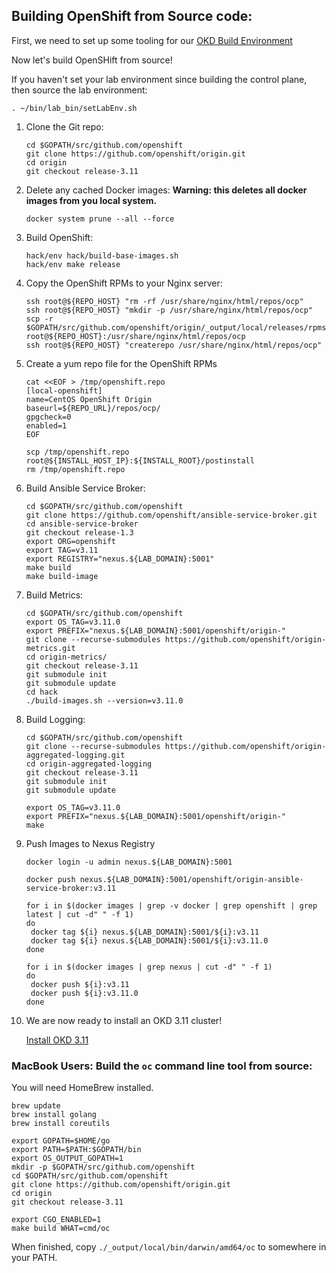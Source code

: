 ## Building OpenShift from Source code:

First, we need to set up some tooling for our [OKD Build Environment](OKD_Build_Env_Setup.md)

Now let's build OpenSHift from source!

If you haven't set your lab environment since building the control plane, then source the lab environment:

    . ~/bin/lab_bin/setLabEnv.sh

1. Clone the Git repo:

       cd $GOPATH/src/github.com/openshift
       git clone https://github.com/openshift/origin.git
       cd origin
       git checkout release-3.11

1. Delete any cached Docker images: __Warning: this deletes all docker images from you local system.__

       docker system prune --all --force

1. Build OpenShift:

       hack/env hack/build-base-images.sh
       hack/env make release

1. Copy the OpenShift RPMs to your Nginx server:

       ssh root@${REPO_HOST} "rm -rf /usr/share/nginx/html/repos/ocp"
       ssh root@${REPO_HOST} "mkdir -p /usr/share/nginx/html/repos/ocp"
       scp -r $GOPATH/src/github.com/openshift/origin/_output/local/releases/rpms/* root@${REPO_HOST}:/usr/share/nginx/html/repos/ocp
       ssh root@${REPO_HOST} "createrepo /usr/share/nginx/html/repos/ocp"

1. Create a yum repo file for the OpenShift RPMs

       cat <<EOF > /tmp/openshift.repo 
       [local-openshift]
       name=CentOS OpenShift Origin
       baseurl=${REPO_URL}/repos/ocp/
       gpgcheck=0
       enabled=1
       EOF

       scp /tmp/openshift.repo root@${INSTALL_HOST_IP}:${INSTALL_ROOT}/postinstall
       rm /tmp/openshift.repo


1. Build Ansible Service Broker:

       cd $GOPATH/src/github.com/openshift
       git clone https://github.com/openshift/ansible-service-broker.git
       cd ansible-service-broker
       git checkout release-1.3
       export ORG=openshift
       export TAG=v3.11
       export REGISTRY="nexus.${LAB_DOMAIN}:5001"
       make build
       make build-image

1. Build Metrics:

       cd $GOPATH/src/github.com/openshift
       export OS_TAG=v3.11.0
       export PREFIX="nexus.${LAB_DOMAIN}:5001/openshift/origin-"
       git clone --recurse-submodules https://github.com/openshift/origin-metrics.git
       cd origin-metrics/
       git checkout release-3.11
       git submodule init
       git submodule update
       cd hack
       ./build-images.sh --version=v3.11.0

2. Build Logging:

       cd $GOPATH/src/github.com/openshift
       git clone --recurse-submodules https://github.com/openshift/origin-aggregated-logging.git
       cd origin-aggregated-logging
       git checkout release-3.11
       git submodule init
       git submodule update

       export OS_TAG=v3.11.0
       export PREFIX="nexus.${LAB_DOMAIN}:5001/openshift/origin-"
       make

3. Push Images to Nexus Registry

       docker login -u admin nexus.${LAB_DOMAIN}:5001

       docker push nexus.${LAB_DOMAIN}:5001/openshift/origin-ansible-service-broker:v3.11

       for i in $(docker images | grep -v docker | grep openshift | grep latest | cut -d" " -f 1) 
       do 
        docker tag ${i} nexus.${LAB_DOMAIN}:5001/${i}:v3.11
        docker tag ${i} nexus.${LAB_DOMAIN}:5001/${i}:v3.11.0
       done

       for i in $(docker images | grep nexus | cut -d" " -f 1) 
       do 
        docker push ${i}:v3.11
        docker push ${i}:v3.11.0
       done

4. We are now ready to install an OKD 3.11 cluster!

    [Install OKD 3.11](OKD_Install.md)

### MacBook Users: Build the `oc` command line tool from source:

You will need HomeBrew installed.

    brew update
    brew install golang
    brew install coreutils

    export GOPATH=$HOME/go
    export PATH=$PATH:$GOPATH/bin
    export OS_OUTPUT_GOPATH=1
    mkdir -p $GOPATH/src/github.com/openshift
    cd $GOPATH/src/github.com/openshift
    git clone https://github.com/openshift/origin.git
    cd origin
    git checkout release-3.11

    export CGO_ENABLED=1
    make build WHAT=cmd/oc

When finished, copy `./_output/local/bin/darwin/amd64/oc` to somewhere in your PATH.

